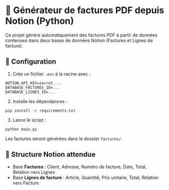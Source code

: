 # 🧾 Générateur de factures PDF depuis Notion (Python)

Ce projet génère automatiquement des factures PDF à partir de données contenues dans deux bases de données Notion (Factures et Lignes de facture).

## 🔧 Configuration

1. Crée un fichier `.env` à la racine avec :

```
NOTION_API_KEY=secret_...
DATABASE_FACTURES_ID=...
DATABASE_LIGNES_ID=...
```

2. Installe les dépendances :

```
pip install -r requirements.txt
```

3. Lance le script :

```
python main.py
```

Les factures seront générées dans le dossier `factures/`.

## 📄 Structure Notion attendue

- Base **Factures** : Client, Adresse, Numéro de facture, Date, Total, Relation vers Lignes
- Base **Lignes de facture** : Article, Quantité, Prix unitaire, Total, Relation vers Facture
